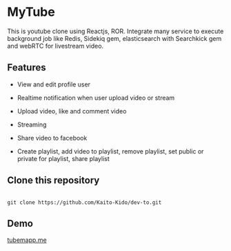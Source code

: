 # MyTube

This is youtube clone using Reactjs, ROR. Integrate many service to execute background job like Redis, Sidekiq gem, elasticsearch with Searchkick gem and webRTC for livestream video.

## Features

- View and edit profile user

- Realtime notification when user upload video or stream

- Upload video, like and comment video

- Streaming

- Share video to facebook

- Create playlist, add video to playlist, remove playlist, set public or private for playlist, share playlist

## Clone this repository

```

git clone https://github.com/Kaito-Kido/dev-to.git

```

## Demo

[tubemapp.me](http://68.183.226.230/)
